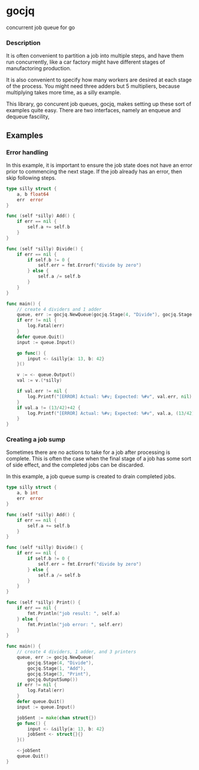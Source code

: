 gocjq
=====

concurrent job queue for go

### Description

It is often convenient to partition a job into multiple steps, and
have them run concurrently, like a car factory might have different
stages of manufactoring production.

It is also convenient to specify how many workers are desired at each
stage of the process. You might need three adders but 5 multipliers,
because multiplying takes more time, as a silly example.

This library, go concurent job queues, gocjq, makes setting up these
sort of examples quite easy. There are two interfaces, namely an
enqueue and dequeue fascility,

## Examples

### Error handling

In this example, it is important to ensure the job state does not have
an error prior to commencing the next stage. If the job already has an
error, then skip following steps.

```Go
type silly struct {
    a, b float64
    err  error
}

func (self *silly) Add() {
    if err == nil {
        self.a += self.b
    }
}

func (self *silly) Divide() {
    if err == nil {
        if self.b != 0 {
            self.err = fmt.Errorf("divide by zero")
        } else {
            self.a /= self.b
        }
    }
}

func main() {
    // create 4 dividers and 1 adder
    queue, err := gocjq.NewQueue(gocjq.Stage(4, "Divide"), gocjq.Stage(1, "Add"))
    if err != nil {
        log.Fatal(err)
    }
    defer queue.Quit()
    input := queue.Input()

    go func() {
        input <- &silly{a: 13, b: 42}
    }()

    v := <- queue.Output()
    val := v.(*silly)

    if val.err != nil {
        log.Printf("[ERROR] Actual: %#v; Expected: %#v", val.err, nil)
    }
    if val.a != (13/42)+42 {
        log.Printf("[ERROR] Actual: %#v; Expected: %#v", val.a, (13/42)+42)
    }
}
```

### Creating a job sump

Sometimes there are no actions to take for a job after processing is
complete. This is often the case when the final stage of a job has
some sort of side effect, and the completed jobs can be discarded.

In this example, a job queue sump is created to drain completed jobs.

```Go
type silly struct {
    a, b int
    err  error
}

func (self *silly) Add() {
    if err == nil {
        self.a += self.b
    }
}

func (self *silly) Divide() {
    if err == nil {
        if self.b != 0 {
            self.err = fmt.Errorf("divide by zero")
        } else {
            self.a /= self.b
        }
    }
}

func (self *silly) Print() {
    if err == nil {
        fmt.Println("job result: ", self.a)
    } else {
        fmt.Println("job error: ", self.err)
    }
}

func main() {
    // create 4 dividers, 1 adder, and 3 printers
    queue, err := gocjq.NewQueue(
        gocjq.Stage(4, "Divide"),
        gocjq.Stage(1, "Add"),
        gocjq.Stage(3, "Print"),
        gocjq.OutputSump())
    if err != nil {
        log.Fatal(err)
    }
    defer queue.Quit()
    input := queue.Input()

    jobSent := make(chan struct{})
    go func() {
        input <- &silly{a: 13, b: 42}
        jobSent <- struct{}{}
    }()

    <-jobSent
    queue.Quit()
}
```
